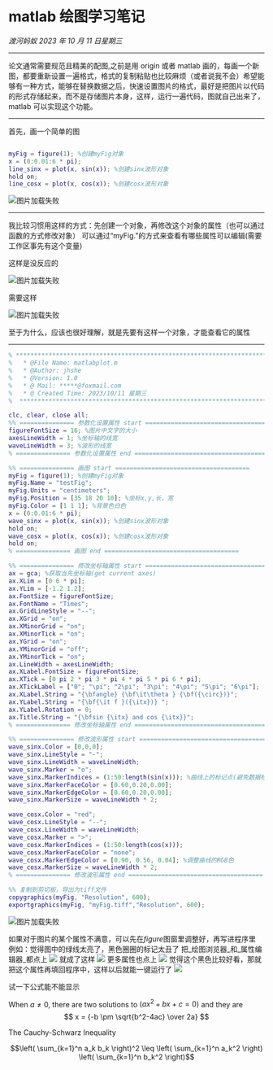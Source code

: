 # matlab 绘图学习笔记

_渡河蚂蚁_
_2023 年 10 月 11 日星期三_

---

论文通常需要规范且精美的配图,之前是用 origin 或者 matlab 画的，每画一个新图，都要重新设置一遍格式，格式的复制粘贴也比较麻烦（或者说我不会）希望能够有一种方式，能够在替换数据之后，快速设置图片的格式，最好是把图片以代码的形式存储起来，而不是存储图片本身，这样，运行一遍代码，图就自己出来了，matlab 可以实现这个功能。

---

首先，画一个简单的图

```matlab

myFig = figure(1); %创建myFig对象
x = (0:0.01:6 * pi);
line_sinx = plot(x, sin(x)); %创建sinx波形对象
hold on;
line_cosx = plot(x, cos(x)); %创建cosx波形对象

```

<!-- ![图片加载失败](https://img-blog.csdnimg.cn/bd16e4311e654a3b8172b2d7991fb4f9.png) -->

![图片加载失败](/pictures/2023-10-11-17-17-16.png)



---
我比较习惯用这样的方式：先创建一个对象，再修改这个对象的属性（也可以通过函数的方式修改对象）
可以通过“myFig.”的方式来查看有哪些属性可以编辑(需要工作区事先有这个变量)

这样是没反应的

<!-- ![](https://img-blog.csdnimg.cn/5c89ad89f087410eb26b2f7232f24cce.png) -->

![图片加载失败](/pictures/2023-10-10-21-03-16.png)

需要这样

<!-- ![](https://img-blog.csdnimg.cn/346ea82cfe8448b19a504510a571c2be.png) -->

![图片加载失败](/pictures/2023-10-10-21-05-32.png)

至于为什么，应该也很好理解，就是先要有这样一个对象，才能查看它的属性

---

```matlab
% *************************************************************************
% 	* @File Name: matlabplot.m
% 	* @Author: jhshe
%   * @Version: 1.0
% 	* @ Mail: *****@foxmail.com
% 	* @ Created Time: 2023/10/11 星期三
%  ************************************************************************

clc, clear, close all;
%% =============== 参数化设置属性 start =====================================
figureFontSize = 16; %图片中文字的大小
axesLineWidth = 1; %坐标轴的线宽
waveLineWidth = 3; %波形的线宽
% =============== 参数化设置属性 end =====================================

%% =============== 画图 start =====================================
myFig = figure(1); %创建myFig对象
myFig.Name = "testFig";
myFig.Units = "centimeters";
myFig.Position = [35 18 20 10]; %坐标x,y,长，宽
myFig.Color = [1 1 1]; %背景色白色
x = (0:0.01:6 * pi);
wave_sinx = plot(x, sin(x)); %创建sinx波形对象
hold on;
wave_cosx = plot(x, cos(x)); %创建cosx波形对象
hold on;
% =============== 画图 end =====================================

%% =============== 修改坐标轴属性 start =====================================
ax = gca; %获取当先坐标轴(get current axes)
ax.XLim = [0 6 * pi];
ax.YLim = [-1.2 1.2];
ax.FontSize = figureFontSize;
ax.FontName = "Times";
ax.GridLineStyle = "--";
ax.XGrid = "on";
ax.XMinorGrid = "on";
ax.XMinorTick = "on";
ax.YGrid = "on";
ax.YMinorGrid = "off";
ax.YMinorTick = "on";
ax.LineWidth = axesLineWidth;
ax.XLabel.FontSize = figureFontSize;
ax.XTick = [0 pi 2 * pi 3 * pi 4 * pi 5 * pi 6 * pi];
ax.XTickLabel = ["0"; "\pi"; "2\pi"; "3\pi"; "4\pi"; "5\pi"; "6\pi"];
ax.XLabel.String = "{\bfangle} {\bf\it\theta } {\bf({\circ})}";
ax.YLabel.String = "{\bf{\it f }({\itx})} ";
ax.YLabel.Rotation = 0;
ax.Title.String = "{\bfsin {\itx} and cos {\itx}}";
% =============== 修改坐标轴属性 end =====================================

%% =============== 修改波形属性 start =====================================
wave_sinx.Color = [0,0,0];
wave_sinx.LineStyle = "-";
wave_sinx.LineWidth = waveLineWidth;
wave_sinx.Marker = "o";
wave_sinx.MarkerIndices = (1:50:length(sin(x))); %曲线上的标记点(避免数据标记过于密集)
wave_sinx.MarkerFaceColor = [0.60,0.20,0.00];
wave_sinx.MarkerEdgeColor = [0.60,0.20,0.00];
wave_sinx.MarkerSize = waveLineWidth * 2;

wave_cosx.Color = "red";
wave_cosx.LineStyle = "--";
wave_cosx.LineWidth = waveLineWidth;
wave_cosx.Marker = ">";
wave_cosx.MarkerIndices = (1:50:length(cos(x)));
wave_cosx.MarkerFaceColor = "none";
wave_cosx.MarkerEdgeColor = [0.90, 0.56, 0.04]; %调整曲线的RGB色
wave_cosx.MarkerSize = waveLineWidth * 2;
% =============== 修改波形属性 end =====================================

%% 复制到剪切板，导出为tiff文件
copygraphics(myFig, "Resolution", 600);
exportgraphics(myFig, "myFig.tiff","Resolution", 600);

```

<!-- ![图片加载失败](https://img-blog.csdnimg.cn/e72fd0c75bc346e8a19ba637ffda544a.png) -->

![图片加载失败](/pictures/2023-10-11-17-19-37.png)


如果对于图片的某个属性不满意，可以先在$figure$图窗里调整好，再写进程序里
例如：觉得图中的绿线太亮了，黑色圈圈的标记太丑了
把_绘图浏览器_和_属性编辑器_都点上
![](pictures/2023-10-15-22-16-23.png)
就成了这样
![](pictures/2023-10-15-22-19-06.png)
更多属性也点上
![](pictures/2023-10-15-22-20-02.png)
觉得这个黑色比较好看，那就把这个属性再填回程序中，这样以后就能一键运行了
![](pictures/2023-10-15-22-22-51.png)

试一下公式能不能显示

When $a \ne 0$, there are two solutions to $(ax^2 + bx + c = 0)$ and they are
$$ x = {-b \pm \sqrt{b^2-4ac} \over 2a} $$

The Cauchy-Schwarz Inequality

$$\left( \sum_{k=1}^n a_k b_k \right)^2 \leq \left( \sum_{k=1}^n a_k^2 \right) \left( \sum_{k=1}^n b_k^2 \right)$$
